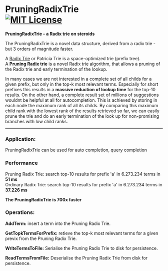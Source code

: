 PruningRadixTrie<br> 
[![MIT License](https://img.shields.io/github/license/wolfgarbe/pruningradixtrie.png)](https://github.com/wolfgarbe/PruningRadixTrie/blob/master/LICENSE)
========
**PruningRadixTrie - a Radix trie on steroids**

The PruningRadixTrie is a novel data structure, derived from a radix trie - but 3 orders of magnitude faster.

A [Radix Trie](https://en.wikipedia.org/wiki/Radix_tree) or Patricia Trie is a space-optimized trie (prefix tree).<br>
A **Pruning Radix trie** is a novel Radix trie algorithm, that allows a pruning of the Radix trie and early termination of the lookup.

In many cases we are not interested in a complete set of all childs for a given prefix, but only in the top-k most relevant terms.
Especially for short prefixes this results in a **massive reduction of lookup time** for the top-10 results.
On the other hand, a complete result set of millions of suggestions wouldnt be helpful at all for autocompletion.
This is achieved by storing in each node the maximum rank of all its childs. By comparing this maximum child rank with the lowest rank of the results retrieved so far, 
we can easily prune the trie and do an early termination of the look up for non-promising branches with low child ranks.

***

### Application:

PruningRadixTrie can be used for auto completion, query completion

### Performance

Pruning  Radix Trie: search top-10 results for prefix 'a' in 6.273.234 terms in     **51 ms**<br>
Ordinary Radix Trie: search top-10 results for prefix 'a' in 6.273.234 terms in **37.226 ms**

**The PruningRadixTrie is 700x faster**


### Operations: 

**AddTerm:** insert a term into the Pruning Radix Trie.

**GetTopkTermsForPrefix:** retieve the top-k most relevant terms for a given previx from the Pruning Radix Trie.

**WriteTermsToFile:** Serialise the Pruning Radix Trie to disk for persistence.

**ReadTermsFromFile:** Deserialise the Pruning Radix Trie from disk for persistence.
